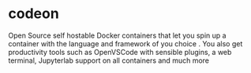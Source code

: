 # codeon
Open Source self hostable Docker containers that let you spin up a container with the language and framework of you choice . You also get productivity tools such as OpenVSCode with sensible plugins, a web terminal, Jupyterlab support on all containers and much more
